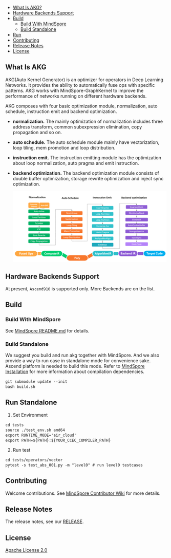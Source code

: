 - [What Is AKG?](#what-is-akg)
- [Hardware Backends Support](#hardware-backends-support)
- [Build](#build)
    - [Build With MindSpore](#build-with-mindspore)
    - [Build Standalone](#build-standalone)
- [Run](#run)
- [Contributing](#contributing)
- [Release Notes](#release-notes)
- [License](#license)

## What Is AKG
AKG(Auto Kernel Generator) is an optimizer for operators in Deep Learning Networks. It provides the ability to automatically fuse ops with specific patterns. AKG works with MindSpore-GraphKernel to improve the performance of networks running on different hardware backends.

AKG composes with four basic optimization module, normalization, auto schedule, instruction emit and backend optimization.
- **normalization.** The mainly optimization of normalization includes three address transform, common subexpression elimination, copy propagation and so on.
- **auto schedule.** The auto schedule module mainly have vectorization, loop tiling, mem promotion and loop distribution.
- **instruction emit.** The instruction emitting module has the optimization about loop normalization, auto pragma and emit instruction.
- **backend optimization.** The backend optimization module consists of double buffer optimization, storage rewrite optimization and inject sync optimization.

  <img src="docs/akg-design.png" style="zoom:80%" div align=center/>

## Hardware Backends Support
At present, `Ascend910` is supported only. More Backends are on the list.

## Build

### Build With MindSpore
See [MindSpore README.md](https://gitee.com/mindspore/mindspore/blob/master/README.md) for details.

### Build Standalone
We suggest you build and run akg together with MindSpore. And we also provide a way to run case in standalone mode for convenience sake.
Ascend platform is needed to build this mode. Refer to [MindSpore Installation](https://www.mindspore.cn/install/en) for more information about compilation dependencies.
  ```
  git submodule update --init
  bash build.sh
  ```
## Run Standalone
1. Set Environment
  ```
  cd tests
  source ./test_env.sh amd64
  export RUNTIME_MODE='air_cloud'
  export PATH=${PATH}:${YOUR_CCEC_COMPILER_PATH}
  ```

2. Run test
  ```
  cd tests/operators/vector
  pytest -s test_abs_001.py -m "level0" # run level0 testcases
  ```

## Contributing

Welcome contributions. See [MindSpore Contributor Wiki](https://gitee.com/mindspore/mindspore/blob/master/CONTRIBUTING.md) for
more details.

## Release Notes

The release notes, see our [RELEASE](RELEASE.md).

## License

[Apache License 2.0](LICENSE)
